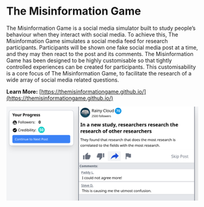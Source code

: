 # The Misinformation Game

The Misinformation Game is a social media simulator built to study people’s behaviour when they interact with social media. To achieve this, The Misinformation Game simulates a social media feed for research participants. Participants will be shown one fake social media post at a time, and they may then react to the post and its comments. The Misinformation Game has been designed to be highly customisable so that tightly controlled experiences can be created for participants. This customisability is a core focus of The Misinformation Game, to facilitate the research of a wide array of social media related questions.

**Learn More:** [https://themisinformationgame.github.io/](https://themisinformationgame.github.io/)

![Example Game Screenshot](example-game.png)
